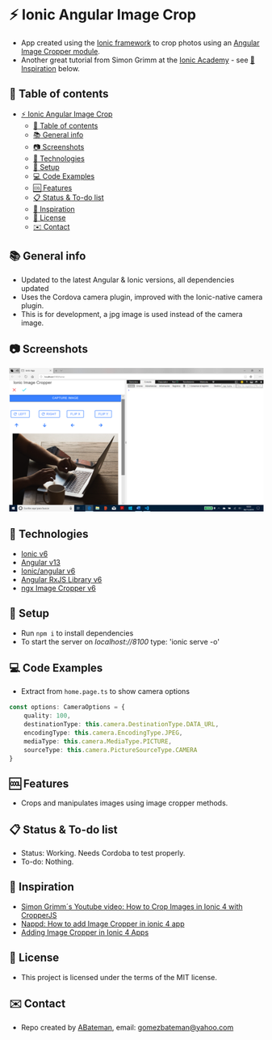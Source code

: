 # :zap: Ionic Angular Image Crop

* App created using the [Ionic framework](https://ionicframework.com/docs) to crop photos using an [Angular Image Cropper module](https://github.com/Mawi137/ngx-image-cropper).
* Another great tutorial from Simon Grimm at the [Ionic Academy](https://ionicacademy.com) - see [:clap: Inspiration](#clap-inspiration) below.

## :page_facing_up: Table of contents

* [:zap: Ionic Angular Image Crop](#zap-ionic-angular-image-crop)
  * [:page_facing_up: Table of contents](#page_facing_up-table-of-contents)
  * [:books: General info](#books-general-info)
  * [:camera: Screenshots](#camera-screenshots)
  * [:signal_strength: Technologies](#signal_strength-technologies)
  * [:floppy_disk: Setup](#floppy_disk-setup)
  * [:computer: Code Examples](#computer-code-examples)
  * [:cool: Features](#cool-features)
  * [:clipboard: Status & To-do list](#clipboard-status--to-do-list)
  * [:clap: Inspiration](#clap-inspiration)
  * [:file_folder: License](#file_folder-license)
  * [:envelope: Contact](#envelope-contact)

## :books: General info

* Updated to the latest Angular & Ionic versions, all dependencies updated
* Uses the Cordova camera plugin, improved with the Ionic-native camera plugin.
* This is for development, a jpg image is used instead of the camera image.

## :camera: Screenshots

![image](./img/cropper.png)

## :signal_strength: Technologies

* [Ionic v6](https://ionicframework.com/)
* [Angular v13](https://angular.io/)
* [Ionic/angular v6](https://www.npmjs.com/package/@ionic/angular)
* [Angular RxJS Library v6](https://angular.io/guide/rx-library)
* [ngx Image Cropper v6](https://github.com/Mawi137/ngx-image-cropper)

## :floppy_disk: Setup

* Run `npm i` to install dependencies
* To start the server on _localhost://8100_ type: 'ionic serve -o'

## :computer: Code Examples

* Extract from `home.page.ts` to show camera options

```typescript
const options: CameraOptions = {
    quality: 100,
    destinationType: this.camera.DestinationType.DATA_URL,
    encodingType: this.camera.EncodingType.JPEG,
    mediaType: this.camera.MediaType.PICTURE,
    sourceType: this.camera.PictureSourceType.CAMERA
}
```

## :cool: Features

* Crops and manipulates images using image cropper methods.

## :clipboard: Status & To-do list

* Status: Working. Needs Cordoba to test properly.
* To-do: Nothing.

## :clap: Inspiration

* [Simon Grimm´s Youtube video: How to Crop Images in Ionic 4 with CropperJS](https://www.youtube.com/watch?v=UnqVkzWg2W0)
* [Nappd: How to add Image Cropper in ionic 4 app](https://enappd.com/blog/how-to-add-image-cropper-in-ionic-4-app/68/)
* [Adding Image Cropper in Ionic 4 Apps](https://medium.com/enappd/image-cropper-in-ionic-4-7b76f1153ad9)

## :file_folder: License

* This project is licensed under the terms of the MIT license.

## :envelope: Contact

* Repo created by [ABateman](https://github.com/AndrewJBateman), email: gomezbateman@yahoo.com
